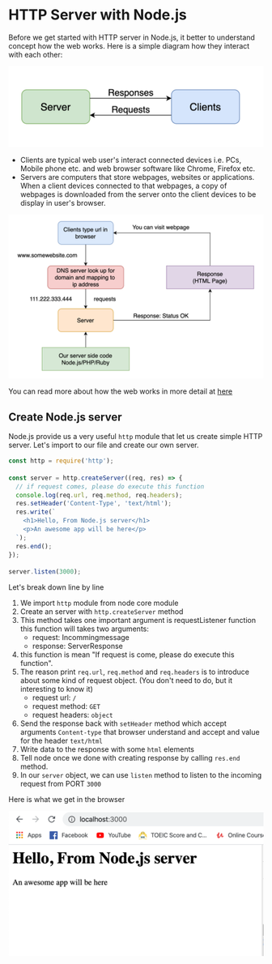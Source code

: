 # HTTP Server with Node.js

Before we get started with HTTP server in Node.js, it better to understand concept how the web works. Here is a simple diagram how they interact with each other:

![client and server](./client_server.png)

- Clients are typical web user's interact connected devices i.e. PCs, Mobile phone etc. and web browser software like Chrome, Firefox etc.
- Servers are computers that store webpages, websites or applications. When a client devices connected to that webpages, a copy of webpages is downloaded from the server onto the client devices to be display in user's browser.

![requests responses](request_response.png)

You can read more about how the web works in more detail at [here](https://developer.mozilla.org/en-US/docs/Learn/Getting_started_with_the_web/How_the_Web_works)

## Create Node.js server

Node.js provide us a very useful `http` module that let us create simple HTTP server. Let's import to our file and create our own server.

```javascript
const http = require('http');

const server = http.createServer((req, res) => {
  // if request comes, please do execute this function
  console.log(req.url, req.method, req.headers);
  res.setHeader('Content-Type', 'text/html');
  res.write(`
    <h1>Hello, From Node.js server</h1>
    <p>An awesome app will be here</p>
  `);
  res.end();
});

server.listen(3000);
```

Let's break down line by line

1. We import `http` module from node core module
2. Create an server with `http.createServer` method
3. This method takes one important argument is requestListener function this function will takes two arguments:
   - request: Incommingmessage
   - response: ServerResponse
4. this function is mean "If request is come, please do execute this function".
5. The reason print `req.url`, `req.method` and `req.headers` is to introduce about some kind of request object. (You don't need to do, but it interesting to know it)
   - request url: `/`
   - request method: `GET`
   - request headers: `object`
6. Send the response back with `setHeader` method which accept arguments `Content-type` that browser understand and accept and value for the header `text/html`
7. Write data to the response with some `html` elements
8. Tell node once we done with creating response by calling `res.end` method.
9. In our `server` object, we can use `listen` method to listen to the incoming request from PORT `3000`

Here is what we get in the browser

![node server](node_server.png)
